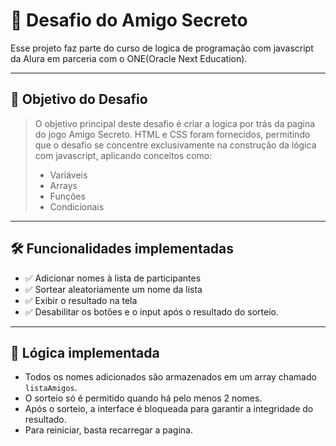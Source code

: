 # 🎁 Desafio do Amigo Secreto

Esse projeto faz parte do curso de logica de programação com javascript da Alura em parceria com o ONE(Oracle Next Education).

---

## 🎯 Objetivo do Desafio

> O objetivo principal deste desafio é criar a logica por trás da pagina do jogo Amigo Secreto.
> HTML e CSS foram fornecidos, permitindo que o desafio se concentre exclusivamente na construção da lógica com javascript, aplicando conceitos como:
>
> - Variáveis
> - Arrays
> - Funções
> - Condicionais
>

---

## 🛠️ Funcionalidades implementadas

- ✅ Adicionar nomes à lista de participantes
- ✅ Sortear aleatoriamente um nome da lista
- ✅ Exibir o resultado na tela
- ✅ Desabilitar os botões e o input após o resultado do sorteio.

---

## 🧩 Lógica implementada

- Todos os nomes adicionados são armazenados em um array chamado `listaAmigos`.
- O sorteio só é permitido quando há pelo menos 2 nomes.
- Após o sorteio, a interface é bloqueada para garantir a integridade do resultado.
- Para reiniciar, basta recarregar a pagina.


